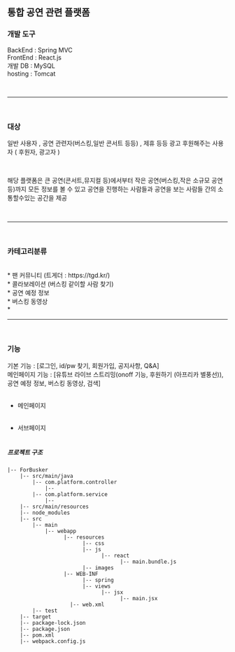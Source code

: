 ## 통합 공연 관련 플랫폼

### 개발 도구

BackEnd  :  Spring MVC <br/>
FrontEnd :  React.js <br/>
개발 DB   :  MySQL <br/>
hosting  :  Tomcat <br/>

<br/>
<hr/>
<br/>

### 대상

일반 사용자 ,
공연 관련자(버스킹,일반 콘서트 등등) ,
제휴 등등 광고 후원해주는 사용자 ( 후원자, 광고자 )

<br/>

해당 플랫폼은 큰 공연(콘서트,뮤지컬 등)에서부터 작은 공연(버스킹,작은 소규모 공연 등)까지 모든 정보를 볼 수 있고
공연을 진행하는 사람들과 공연을 보는 사람들 간의 소통할수있는 공간을 제공

<br/>
<hr/>
<br/>

### 카테고리분류
<br/>
* 팬 커뮤니티 (트게더 : https://tgd.kr/)<br/>
* 콜라보레이션 (버스킹 같이할 사람 찾기)<br/>
* 공연 예정 정보<br/>
* 버스킹 동영상<br/>
*


<br/>
<hr/>
<br/>

### 기능

기본 기능		: [로그인, id/pw 찾기, 회원가입, 공지사항, Q&A] <br/>
메인페이지 기능	: [유튜브 라이브 스트리밍(onoff 기능, 후원하기 (아프리카 별풍선)), 공연 예정 정보, 버스킹 동영상, 검색] <br/><br/>




* 메인페이지 <br/><br/>

* 서브페이지<br/><br/>





##### 프로젝트 구조
~~~
|-- ForBusker
    |-- src/main/java
        |-- com.platform.controller
            |--
        |-- com.platform.service
            |--
    |-- src/main/resources
    |-- node_modules
    |-- src
        |-- main
            |-- webapp
        	      |-- resources
        		        |-- css
        		        |-- js
        			          |-- react
        				            |-- main.bundle.js
        		        |-- images
        	      |-- WEB-INF
        		        |-- spring
        		        |-- views
        			          |-- jsx
        				            |-- main.jsx
                    |-- web.xml
        |-- test
    |-- target
    |-- package-lock.json
    |-- package.json
    |-- pom.xml
    |-- webpack.config.js
~~~
